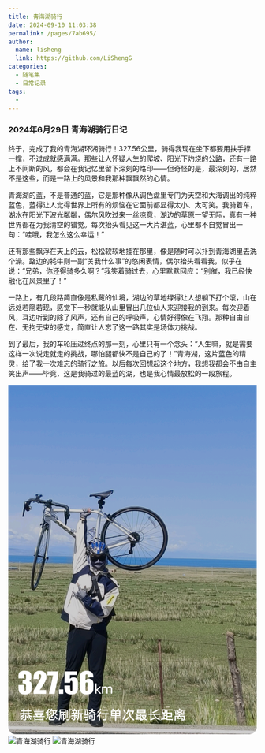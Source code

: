 ```yaml
---
title: 青海湖骑行
date: 2024-09-10 11:03:38
permalink: /pages/7ab695/
author: 
  name: lisheng
  link: https://github.com/LiShengG
categories: 
  - 随笔集
  - 日常记录
tags: 
  - 
---
```

### 2024年6月29日 青海湖骑行日记

终于，完成了我的青海湖环湖骑行！327.56公里，骑得我现在坐下都要用扶手撑一撑，不过成就感满满。那些让人怀疑人生的爬坡、阳光下灼烧的公路，还有一路上不间断的风，都会在我记忆里留下深刻的烙印——但奇怪的是，最深刻的，居然不是这些，而是一路上的风景和我那种飘飘然的心情。

青海湖的蓝，不是普通的蓝，它是那种像从调色盘里专门为天空和大海调出的纯粹蓝色，蓝得让人觉得世界上所有的烦恼在它面前都显得太小、太可笑。我骑着车，湖水在阳光下波光粼粼，偶尔风吹过来一丝凉意，湖边的草原一望无际，真有一种世界都在为我清空的错觉。每次抬头看见这一大片湛蓝，心里都不自觉冒出一句：“哇哦，我怎么这么幸运！”

还有那些飘浮在天上的云，松松软软地挂在那里，像是随时可以扑到青海湖里去洗个澡。路边的牦牛则一副“关我什么事”的悠闲表情，偶尔抬头看看我，似乎在说：“兄弟，你还得骑多久啊？”我笑着骑过去，心里默默回应：“别催，我已经快融化在风景里了！”

一路上，有几段路简直像是私藏的仙境，湖边的草地绿得让人想躺下打个滚，山在远处若隐若现，感觉下一秒就能从山里冒出几位仙人来迎接我的到来。每次迎着风，耳边听到的除了风声，还有自己的呼吸声，心情好得像在飞翔。那种自由自在、无拘无束的感觉，简直让人忘了这一路其实是场体力挑战。

到了最后，我的车轮压过终点的那一刻，心里只有一个念头：“人生嘛，就是需要这样一次说走就走的挑战，哪怕腿都快不是自己的了！”青海湖，这片蓝色的精灵，给了我一次难忘的骑行之旅。以后每次回想起这个地方，我想我都会不由自主笑出声——毕竟，这是我骑过的最蓝的湖，也是我心情最放松的一段旅程。

<img src="../../img/qi6.png" alt="青海湖骑行" width="600">
<img src="../../img/qh1.jpg" alt="青海湖骑行" width="600">
<img src="../../img/qinghai.jpg" alt="青海湖骑行" width="600">









